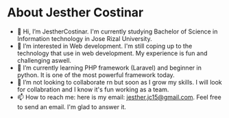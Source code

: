 # About Jesther Costinar

- 👋 Hi, I’m JestherCostinar. I'm currently studying Bachelor of Science in Information technology in Jose Rizal University.
- 👀 I’m interested in Web development. I'm still coping up to the technology that use in web development. My experience is fun and challenging aswell.
- 🌱 I’m currently learning PHP framework (Laravel) and beginner in python. It is one of the most powerful framework today.
- 💞️ I’m not looking to collaborate rn but soon as I grow my skills. I will look for collabration and I know it's fun working as a team.
- 📫 How to reach me: here is my email: jesther.jc15@gmail.com. Feel free to send an email. I'm glad to answer it.

<!---
JestherCostinar/JestherCostinar is a ✨ special ✨ repository because its `README.md` (this file) appears on your GitHub profile.
You can click the Preview link to take a look at your changes.
--->
